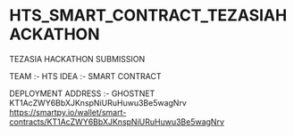 # HTS_SMART_CONTRACT_TEZASIAHACKATHON
TEZASIA HACKATHON SUBMISSION

TEAM :- HTS
IDEA :- SMART CONTRACT

 DEPLOYMENT ADDRESS :-   GHOSTNET    
                         KT1AcZWY6BbXJKnspNiURuHuwu3Be5wagNrv
                         https://smartpy.io/wallet/smart-contracts/KT1AcZWY6BbXJKnspNiURuHuwu3Be5wagNrv
 
